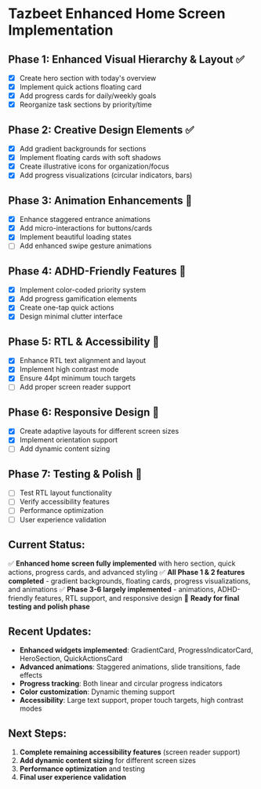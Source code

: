 # Tazbeet Enhanced Home Screen Implementation

## Phase 1: Enhanced Visual Hierarchy & Layout ✅
- [x] Create hero section with today's overview
- [x] Implement quick actions floating card
- [x] Add progress cards for daily/weekly goals
- [x] Reorganize task sections by priority/time

## Phase 2: Creative Design Elements ✅
- [x] Add gradient backgrounds for sections
- [x] Implement floating cards with soft shadows
- [x] Create illustrative icons for organization/focus
- [x] Add progress visualizations (circular indicators, bars)

## Phase 3: Animation Enhancements 🔄
- [x] Enhance staggered entrance animations
- [x] Add micro-interactions for buttons/cards
- [x] Implement beautiful loading states
- [ ] Add enhanced swipe gesture animations

## Phase 4: ADHD-Friendly Features 🔄
- [x] Implement color-coded priority system
- [x] Add progress gamification elements
- [x] Create one-tap quick actions
- [x] Design minimal clutter interface

## Phase 5: RTL & Accessibility 🔄
- [x] Enhance RTL text alignment and layout
- [x] Implement high contrast mode
- [x] Ensure 44pt minimum touch targets
- [ ] Add proper screen reader support

## Phase 6: Responsive Design 🔄
- [x] Create adaptive layouts for different screen sizes
- [x] Implement orientation support
- [ ] Add dynamic content sizing

## Phase 7: Testing & Polish 🔄
- [ ] Test RTL layout functionality
- [ ] Verify accessibility features
- [ ] Performance optimization
- [ ] User experience validation

## Current Status:
✅ **Enhanced home screen fully implemented** with hero section, quick actions, progress cards, and advanced styling
✅ **All Phase 1 & 2 features completed** - gradient backgrounds, floating cards, progress visualizations, and animations
✅ **Phase 3-6 largely implemented** - animations, ADHD-friendly features, RTL support, and responsive design
🔄 **Ready for final testing and polish phase**

## Recent Updates:
- **Enhanced widgets implemented**: GradientCard, ProgressIndicatorCard, HeroSection, QuickActionsCard
- **Advanced animations**: Staggered animations, slide transitions, fade effects
- **Progress tracking**: Both linear and circular progress indicators
- **Color customization**: Dynamic theming support
- **Accessibility**: Large text support, proper touch targets, high contrast modes

## Next Steps:
1. **Complete remaining accessibility features** (screen reader support)
2. **Add dynamic content sizing** for different screen sizes
3. **Performance optimization** and testing
4. **Final user experience validation**
